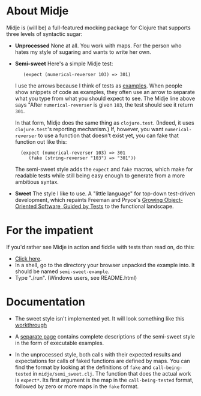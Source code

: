 About Midje
=======================

Midje is (will be) a full-featured mocking package for
Clojure that supports three levels of syntactic sugar:

* **Unprocessed** None at all. You work with maps. For the
  person who hates my style of sugaring and wants to write
  her own.


* **Semi-sweet** Here's a simple Midje test:
       
         (expect (numerical-reverser 103) => 301)
    
    I use the arrows because I think of tests as
    [examples](http://www.exampler.com/old-blog/2003/08/22/#agile-testing-project-2). When
    people show snippets of code as examples, they often use
    an arrow to 
    separate what you type from what you should expect to
    see. The Midje line above says "After
    `numerical-reverser` is given `103`, the test should see it
    return `301`. 
    
    In that form, Midje does the same thing as
    `clojure.test`. (Indeed, it uses `clojure.test`'s
    reporting mechanism.) If, however, you want
    `numerical-reverser` to use a function that
    doesn't exist yet, you can fake that function out like
    this: 

        (expect (numerical-reverser 103) => 301
           (fake (string-reverser "103") => "301"))

  The semi-sweet style adds the `expect` and `fake` macros,
  which make for readable tests while still being easy
  enough to generate from a more ambitious syntax.

* **Sweet** The style I like to use. A "little language" for
  top-down test-driven development, which repaints Freeman
  and Pryce's [Growing Object-Oriented Software, Guided by
  Tests](http://www.growing-object-oriented-software.com/)
  to the functional landscape. 

# For the impatient #

If you'd rather see Midje in action and fiddle with tests
than read on, do this:

* [Click here](http://github.com/marick/Midje/raw/master/downloads/semi-sweet-examples.zip).
* In a shell, go to the directory your browser unpacked the example
  into. It should be named `semi-sweet-example`.
* Type "./run".  (Windows users, see README.html)

# Documentation #

* The sweet style isn't implemented yet. It will look something like this
[workthrough](http://www.exampler.com/blog/2010/06/10/tdd-in-clojure-a-sketch-part-1/)

* A [separate page](http://gist.github.com/457829) contains
complete descriptions of the semi-sweet style 
in the form of executable examples.

* In the unprocessed style, both calls with their expected results and expectations for
calls of faked functions are defined by maps. You can find
the format by looking at the definitions of `fake` and
`call-being-tested` in `midje/semi_sweet.clj`. The
function that does the actual work is `expect*`. Its
first argument is the map in the `call-being-tested` format,
followed by zero or more maps in the `fake` format.
